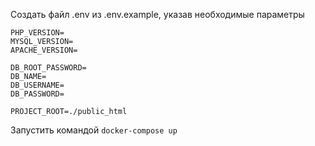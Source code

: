 Создать файл .env из .env.example, указав необходимые параметры

```
PHP_VERSION=
MYSQL_VERSION=
APACHE_VERSION=

DB_ROOT_PASSWORD=
DB_NAME=
DB_USERNAME=
DB_PASSWORD=

PROJECT_ROOT=./public_html
```

Запустить командой `docker-compose up`